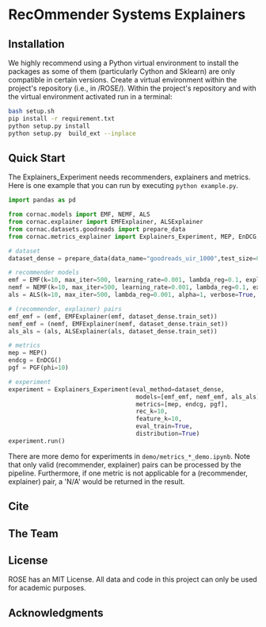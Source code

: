 # RecOmmender Systems Explainers

## Installation
We highly recommend using a Python virtual environment to install the packages as some of them (particularly Cython and Sklearn) are only compatible in certain versions. Create a virtual environment within the project's repository (i.e., in /ROSE/). Within the project's repository and with the virtual environment activated run in a terminal:
``` sh
bash setup.sh
pip install -r requirement.txt
python setup.py install
python setup.py  build_ext --inplace
```

## Quick Start
The Explainers_Experiment needs recommenders, explainers and metrics. Here is one example that you can run by executing `python example.py`.
  
``` python
import pandas as pd

from cornac.models import EMF, NEMF, ALS
from cornac.explainer import EMFExplainer, ALSExplainer
from cornac.datasets.goodreads import prepare_data
from cornac.metrics_explainer import Explainers_Experiment, MEP, EnDCG, PGF

# dataset
dataset_dense = prepare_data(data_name="goodreads_uir_1000",test_size=0, verbose=True, sample_size=1, dense=True)

# recommender models
emf = EMF(k=10, max_iter=500, learning_rate=0.001, lambda_reg=0.1, explain_reg=0.01, verbose=True, seed=6, num_threads=6, early_stop=True)
nemf = NEMF(k=10, max_iter=500, learning_rate=0.001, lambda_reg=0.1, explain_reg=0.01, novel_reg=1, verbose=True, seed=6, num_threads=6, early_stop=True)
als = ALS(k=10, max_iter=500, lambda_reg=0.001, alpha=1, verbose=True, seed=6)

# (recommender, explainer) pairs
emf_emf = (emf, EMFExplainer(emf, dataset_dense.train_set))
nemf_emf = (nemf, EMFExplainer(nemf, dataset_dense.train_set))
als_als = (als, ALSExplainer(als, dataset_dense.train_set))

# metrics
mep = MEP()
endcg = EnDCG()
pgf = PGF(phi=10)

# experiment
experiment = Explainers_Experiment(eval_method=dataset_dense, 
                                    models=[emf_emf, nemf_emf, als_als], 
                                    metrics=[mep, endcg, pgf], 
                                    rec_k=10, 
                                    feature_k=10, 
                                    eval_train=True, 
                                    distribution=True)
experiment.run()
```

There are more demo for experiments in `demo/metrics_*_demo.ipynb`. Note that only valid (recommender, explainer) pairs can be processed by the pipeline. Furthermore, if one metric is not applicable for a (recommender, explainer) pair, a 'N/A' would be returned in the result. 

## Cite

## The Team

## License
ROSE has an MIT License. All data and code in this project can only be used for academic purposes.

## Acknowledgments
